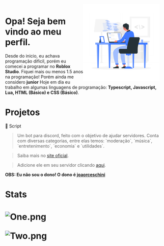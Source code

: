 <img src="https://github.com/joaorceschini/joaorceschini/raw/master/coding.svg" width=250px align="right">

<h1>Opa! Seja bem vindo ao meu perfil.</h1>

Desde do inicio, eu achava programação dificil, porém eu comecei a programar no <strong>Roblox Studio</strong>.
Fiquei mais ou menos 1.5 anos na programação! Porém ainda me considero <strong>junior</strong>
Hoje em dia eu trabalho em algumas linguagens de programação: <strong>Typescript, Javascript, Lua, HTML (Básico) e CSS (Básico)</strong>.

<h1>Projetos</h1>

👾 Script<br>
<blockquote>Um bot para discord, feito com o objetivo de ajudar servidores. Conta com diversas categorias, entre elas temos: `moderação`, `música`, `entretenimento`, `economia` e `utilidades`.</blockquote>
<blockquote> Saiba mais no <a href="https://script-bot.vercel.app/">site oficial</a>.</blockquote>
<blockquote> Adicione ele em seu servidor clicando <a href="https://discord.com/oauth2/authorize?=&client_id=762764583793459200&scope=bot&permissions=8">aqui</a>.<br></blockquote>
<strong>OBS: Eu não sou o dono! O dono é <a href="https://github.com/joaorceschini">joaorceschini</a></strong>
<br>
<h1>Stats<h1>

![One.png](https://github-readme-stats.vercel.app/api?username=LeoNidioJose&theme=onedark)

![Two.png](https://github-readme-stats.vercel.app/api/top-langs/?username=LeoNidioJose&hide=html&layout=compact&theme=onedark)
